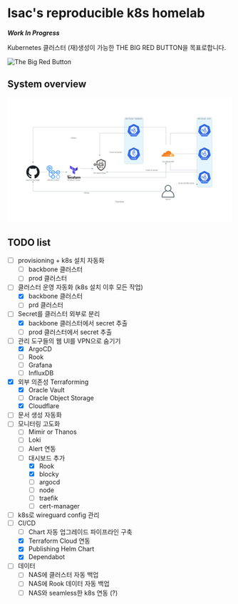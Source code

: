 # Isac's reproducible k8s homelab

**_Work In Progress_**

Kubernetes 클러스터 (재)생성이 가능한 THE BIG RED BUTTON을 목표로합니다.

![The Big Red Button](https://abisimanjuntak.files.wordpress.com/2013/12/day-of-the-doctor-trailer-seize-the-moment.jpg)


## System overview

![System Overview](docs/diagram/overview.png?raw=true "Overview")

## TODO list

- [ ] provisioning + k8s 설치 자동화
    - [ ] backbone 클러스터
    - [ ] prod 클러스터
- [ ] 클러스터 운영 자동화 (k8s 설치 이후 모든 작업)
    - [x] backbone 클러스터
    - [ ] prd 클러스터
- [ ] Secret를 클러스터 외부로 분리
    - [x] backbone 클러스터에서 secret 추출
    - [ ] prod 클러스터에서 secret 추출
- [ ] 관리 도구들의 웹 UI를 VPN으로 숨기기
    - [x] ArgoCD
    - [ ] Rook
    - [ ] Grafana
    - [ ] InfluxDB
- [x] 외부 의존성 Terraforming
    - [x] Oracle Vault
    - [ ] Oracle Object Storage
    - [x] Cloudflare
- [ ] 문서 생성 자동화
- [ ] 모니터링 고도화
    - [ ] Mimir or Thanos
    - [ ] Loki
    - [ ] Alert 연동
    - [ ] 대시보드 추가
        - [x] Rook
        - [x] blocky
        - [ ] argocd
        - [ ] node
        - [ ] traefik
        - [ ] cert-manager
- [ ] k8s로 wireguard config 관리
- [ ] CI/CD
    - [ ] Chart 자동 업그레이드 파이프라인 구축
    - [x] Terraform Cloud 연동
    - [x] Publishing Helm Chart
    - [x] Dependabot
- [ ] 데이터
    - [ ] NAS에 클러스터 자동 백업
    - [ ] NAS에 Rook 데이터 자동 백업
    - [ ] NAS와 seamless한 k8s 연동 (?)